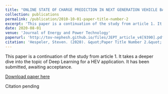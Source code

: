 ```yaml
---
title: "ONLINE STATE OF CHARGE PREDICTION IN NEXT GENERATION VEHICLE BATTERIES USING DEEP RECURRENT NEURAL NETWORKS AND CONTINUOUS MODEL SIZE CONTROL"
collection: publications
permalink: /publication/2010-10-01-paper-title-number-2
excerpt: 'This paper is a continuation of the study from article 1. It takes a deeper dive into the topic of Deep Learning for a HEV application.'
date: 2020-08-01
venue: 'Journal of Energy and Power Technology'
paperurl: 'http://tov-nephesh.github.io/files/JEPT_article_v4[9390].pdf'
citation: 'Hespeler, Steven. (2020). &quot;Paper Title Number 2.&quot; <i>Journal 1</i>. 1(2).'
---
```

This paper is a continuation of the study from article 1. It takes a deeper dive into the topic of Deep Learning for a HEV application. It has been submitted, awaiting acceptance.

[Download paper here](http://tov-nephesh.github.io/files/JEPT_article_v4[9390].pdf)

Citation pending

